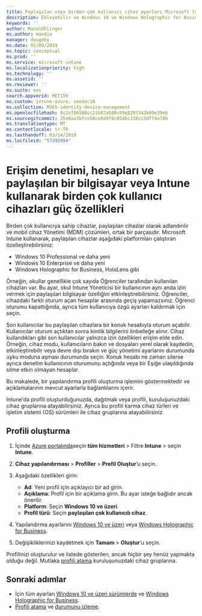 ```yaml
---
title: Paylaşılan veya birden çok kullanıcı cihaz ayarları Microsoft Intune - Azure | Microsoft Docs
description: Ekleyebilir ve Windows 10 ve Windows Holographic for Business, paylaşılan veya Microsoft Intune birden çok kullanıcı tarafından kullanılan cihazlar kullanabilirsiniz. Tüm ayarların bir listesi ve Microsoft HoloLens de dahil olmak üzere cihazlarda ne yaptıklarını görün. Konuk hesapları denetlemek, hesaplarını yönetme ve etkin olmayan hesaplar silmek, izin verme veya engelleme yerel depoya kaydetme, Ayarla güç ve uyku seçenekleri, ne zaman güncelleştirmeler yüklenir ve cihazları bir cihaz yapılandırma profili eğitim ortamlarında kullanmak seçin.
keywords: ''
author: MandiOhlinger
ms.author: mandia
manager: dougeby
ms.date: 01/09/2019
ms.topic: conceptual
ms.prod: ''
ms.service: microsoft-intune
ms.localizationpriority: high
ms.technology: ''
ms.assetid: ''
ms.reviewer: ''
ms.suite: ems
search.appverid: MET150
ms.custom: intune-azure; seodec18
ms.collection: M365-identity-device-management
ms.openlocfilehash: 8c2cf06508cc21682a580c09e8207343b09e39eb
ms.sourcegitcommit: 25e6aa3bfce58ce8d9f8c054bc338cc3dff4a78b
ms.translationtype: MT
ms.contentlocale: tr-TR
ms.lasthandoff: 03/14/2019
ms.locfileid: "57392994"
---
```

# <a name="control-access-accounts-and-power-features-on-shared-pc-or-multi-user-devices-using-intune"></a>Erişim denetimi, hesapları ve paylaşılan bir bilgisayar veya Intune kullanarak birden çok kullanıcı cihazları güç özellikleri

Birden çok kullanıcıya sahip cihazlar, paylaşılan cihazlar olarak adlandırılır ve mobil cihaz Yönetimi (MDM) çözümleri, ortak bir parçasıdır. Microsoft Intune kullanarak, paylaşılan cihazlar aşağıdaki platformları çalıştıran özelleştirebilirsiniz:

- Windows 10 Professional ve daha yeni
- Windows 10 Enterprise ve daha yeni
- Windows Holographic for Business, HoloLens gibi

Örneğin, okullar genellikle çok sayıda Öğrenciler tarafından kullanılan cihazları var. Bu ayar, okul Intune Yöneticisi bir kullanıcının aynı anda izin vermek için paylaşılan bilgisayar özelliğini etkinleştirebilirsiniz. Öğrenciler, cihazdaki farklı oturum açan hesaplar arasında geçiş yapamazsınız. Öğrenci oturumu kapattığında, ayrıca tüm kullanıcıya özgü ayarları kaldırmak için seçin.

Son kullanıcılar bu paylaşılan cihazlara bir konuk hesabıyla oturum açabilir. Kullanıcılar oturum açtıktan sonra kimlik bilgilerini önbelleğe alınır. Cihaz kullandıkları gibi son kullanıcılar yalnızca izin özellikleri erişim elde edin. Örneğin, cihaz modu, kullanıcıların bakın ve dosyaları yerel olarak kaydedin, etkinleştirebilir veya devre dışı bırakın ve güç yönetimi ayarlarını durumunda uyku moduna aşması durumunda seçin. Konuk hesabı ne zaman silerse ayrıca denetim kullanıcının oturumunu açtığında veya bir Eşiğe ulaşıldığında silme etkin olmayan hesaplar.

Bu makalede, bir yapılandırma profili oluşturma işlemini göstermektedir ve açıklamalarının mevcut ayarlarla bağlantılarını içerir.

Intune'da profili oluşturduğunuzda, dağıtmak veya profili, kuruluşunuzdaki cihaz gruplarına atayabilirsiniz. Ayrıca bu profili karma cihaz türleri ve işletim sistemi (OS) sürümleri ile cihaz gruplarına atayabilirsiniz.

## <a name="create-the-profile"></a>Profili oluşturma

1. İçinde [Azure portalında](https://portal.azure.com)seçin **tüm hizmetleri** > Filtre **Intune** > seçin **Intune**.
2. **Cihaz yapılandırması** > **Profiller** > **Profil Oluştur**’u seçin.
3. Aşağıdaki özellikleri girin:

   - **Ad**: Yeni profil için açıklayıcı bir ad girin.
   - **Açıklama**: Profil için bir açıklama girin. Bu ayar isteğe bağlıdır ancak önerilir.
   - **Platform**: Seçin **Windows 10 ve üzeri**.
   - **Profil türü**: Seçin **paylaşılan çok kullanıcılı cihaz**.

4. Yapılandırma ayarlarını [Windows 10 ve üzeri](shared-user-device-settings-windows.md) veya [Windows Holographic for Business](shared-user-device-settings-windows-holographic.md).

5. Değişikliklerinizi kaydetmek için **Tamam** > **Oluştur**’u seçin.

Profilinizi oluşturulur ve listede gösterilen, ancak hiçbir şey henüz yapmakta olduğu değil. Mutlaka [profili atama](device-profile-assign.md) kuruluşunuzdaki cihaz gruplarına.

## <a name="next-steps"></a>Sonraki adımlar

- İçin tüm ayarları [Windows 10 ve üzeri sürümlerde](shared-user-device-settings-windows.md) ve [Windows Holographic for Business](shared-user-device-settings-windows-holographic.md).
- [Profili atama](device-profile-assign.md) ve [durumunu izleme](device-profile-monitor.md).
